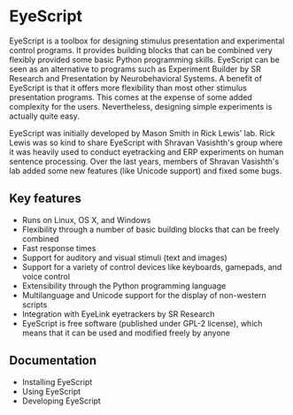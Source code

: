 EyeScript
=========

EyeScript is a toolbox for designing stimulus presentation and experimental control programs.  It provides building blocks that can be combined very flexibly provided some basic Python programming skills.  EyeScript can be seen as an alternative to programs such as Experiment Builder by SR Research and Presentation by Neurobehavioral Systems.  A benefit of EyeScript is that it offers more flexibility than most other stimulus presentation programs.  This comes at the expense of some added complexity for the users.  Nevertheless, designing simple experiments is actually quite easy.

EyeScript was initially developed by Mason Smith in Rick Lewis' lab.  Rick Lewis was so kind to share EyeScript with Shravan Vasishth's group where it was heavily used to conduct eyetracking and ERP experiments on human sentence processing.  Over the last years, members of Shravan Vasishth's lab added some new features (like Unicode support) and fixed some bugs.

## Key features
- Runs on Linux, OS X, and Windows
- Flexibility through a number of basic building blocks that can be freely combined
- Fast response times
- Support for auditory and visual stimuli (text and images)
- Support for a variety of control devices like keyboards, gamepads, and voice control
- Extensibility through the Python programming language
- Multilanguage and Unicode support for the display of non-western scripts
- Integration with EyeLink eyetrackers by SR Research
- EyeScript is free software (published under GPL-2 license), which means that it can be used and modified freely by anyone

## Documentation
- Installing EyeScript
- Using EyeScript
- Developing EyeScript
